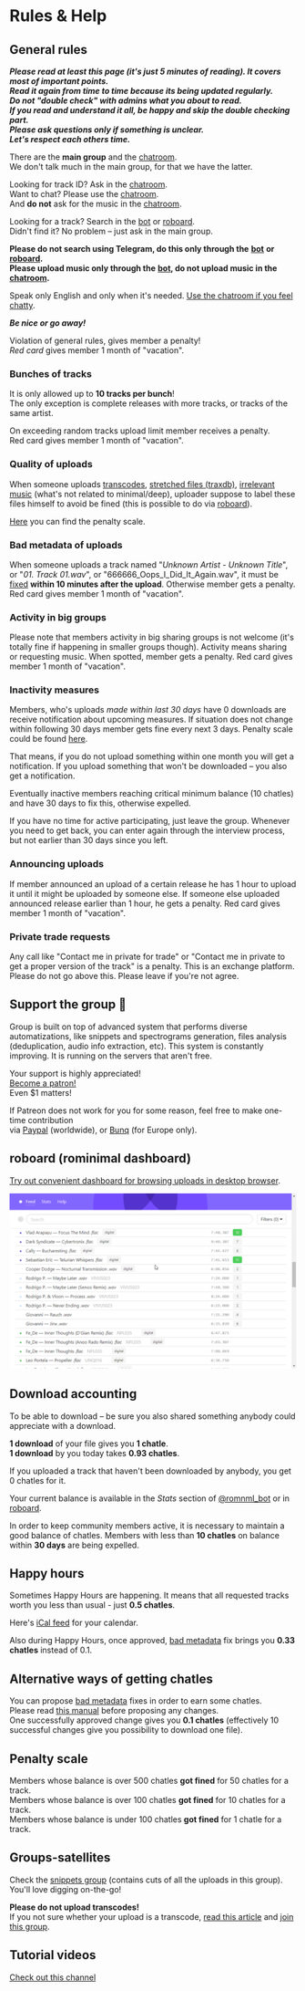# Rules & Help

## General rules

_**Please read at least this page \(it's just 5 minutes of reading\). It covers most of important points.  
Read it again from time to time because its being updated regularly.  
Do not "double check" with admins what you about to read.  
If you read and understand it all, be happy and skip the double checking part.  
Please ask questions only if something is unclear.  
Let's respect each others time.**_

There are the **main group** and the [chatroom](https://t.me/romnml).  
We don't talk much in the main group, for that we have the latter.

Looking for track ID? Ask in the [chatroom](https://t.me/romnml).  
Want to chat? Please use the [chatroom](https://t.me/romnml).  
And **do not** ask for the music in the [chatroom](https://t.me/romnml).

Looking for a track? Search in the [bot](https://t.me/romnml_bot) or [roboard](https://roboard.rv7.ru/).  
Didn't find it? No problem – just ask in the main group.

**Please do not search using Telegram, do this only through the** [**bot**](https://t.me/romnml_bot) **or** [**roboard**](https://roboard.rv7.ru/)**.  
Please upload music only through the** [**bot**](https://t.me/romnml_bot)**, do not upload music in the** [**chatroom**](https://t.me/romnml)**.**

Speak only English and only when it's needed. [Use the chatroom if you feel chatty](https://t.me/romnml).

_**Be nice or go away!**_

Violation of general rules, gives member a penalty!  
_Red card_ gives member 1 month of "vacation".

### Bunches of tracks

It is only allowed up to **10 tracks per bunch**!  
The only exception is complete releases with more tracks, or tracks of the same artist.

On exceeding random tracks upload limit member receives a penalty.  
Red card gives member 1 month of "vacation".

### Quality of uploads

When someone uploads [transcodes](audio-stuff/transcodes-and-spectral-analysis/#transcodes), [stretched files \(traxdb\)](group-stuff/how-to-fill-in-upload-with-correct-meta-data/labeling-uploads.md#stretched), [irrelevant music](https://romnml.rv7.ru/?irrelevant=true) \(what's not related to minimal/deep\), uploader suppose to label these files himself to avoid be fined \(this is possible to do via [roboard](https://roboard.rv7.ru/)\).

[Here](./#penalty-scale) you can find the penalty scale. 

### Bad metadata of uploads

When someone uploads a track named "_Unknown Artist - Unknown Title_", or "_01. Track 01.wav_", or "666666\_Oops\_I\_Did\_It\_Again.wav", it must be [fixed](group-stuff/how-to-fill-in-upload-with-correct-meta-data/) **within 10 minutes after the upload**. Otherwise member gets a penalty. Red card gives member 1 month of "vacation".

### Activity in big groups

Please note that members activity in big sharing groups is not welcome \(it's totally fine if happening in smaller groups though\). Activity means sharing or requesting music. When spotted, member gets a penalty. Red card gives member 1 month of "vacation".

### Inactivity measures

Members, who's uploads _made within last 30 days_ have 0 downloads are receive notification about upcoming measures. If situation does not change within following 30 days member gets fine every next 3 days. Penalty scale could be found [here](./#penalty-scale).

That means, if you do not upload something within one month you will get a notification. If you upload something that won't be downloaded – you also get a notification.

Eventually inactive members reaching critical minimum balance \(10 chatles\) and have 30 days to fix this, otherwise expelled.

If you have no time for active participating, just leave the group. Whenever you need to get back, you can enter again through the interview process, but not earlier than 30 days since you left.

### Announcing uploads

If member announced an upload of a certain release he has 1 hour to upload it until it might be uploaded by someone else. If someone else uploaded announced release earlier than 1 hour, he gets a penalty. Red card gives member 1 month of "vacation".

### Private trade requests

Any call like "Contact me in private for trade" or "Contact me in private to get a proper version of the track" is a penalty. This is an exchange platform. Please do not go above this. Please leave if you're not agree.

## Support the group 🙏

Group is built on top of advanced system that performs diverse automatizations, like snippets and spectrograms generation, files analysis \(deduplication, audio info extraction, etc\). This system is constantly improving. It is running on the servers that aren't free.

Your support is highly appreciated!  
[Become a patron!](https://patreon.com/rominimal)  
Even $1 matters!

If Patreon does not work for you for some reason, feel free to make one-time contribution  
via [Paypal](https://paypal.me/uoziod/5) \(worldwide\), or [Bunq](https://bunq.me/uoziod/5) \(for Europe only\).

## roboard \(rominimal dashboard\)

[Try out convenient dashboard for browsing uploads in desktop browser](https://roboard.rv7.ru/).

![](.gitbook/assets/ajaahgl1dp.gif)

## Download accounting

To be able to download – be sure you also shared something anybody could appreciate with a download.

**1 download** of your file gives you **1 chatle**.  
**1 download** by you today takes **0.93 chatles**.

If you uploaded a track that haven't been downloaded by anybody, you get 0 chatles for it.

Your current balance is available in the _Stats_ section of [@romnml\_bot](https://t.me/romnml_bot) or in [roboard](https://romnml.rv7.ru/).

In order to keep community members active, it is necessary to maintain a good balance of chatles. Members with less than **10 chatles** on balance within **30 days** are being expelled.

## Happy hours

Sometimes Happy Hours are happening. It means that all requested tracks worth you less than usual - just **0.5 chatles**.

Here's [iCal feed](webcal://p59-caldav.icloud.com/published/2/MTA1NzA4MzE5MDEwNTcwOByVOK82283DPQeKNpGhMsQIiuLqDnJJlYucWHqDNYR2SA9CDfXeiUPi2MjJFKpvNQ97x-ZsyCe18yafEawXG9o) for your calendar.

Also during Happy Hours, once approved, [bad metadata](https://romnml.rv7.ru/?badTagged=true) fix brings you **0.33 chatles** instead of 0.1.

## Alternative ways of getting chatles

You can propose [bad metadata](https://roboard.rv7.ru/?needsFix=true) fixes in order to earn some chatles.  
Please read [this manual](group-stuff/how-to-fill-in-upload-with-correct-meta-data/) before proposing any changes.  
One successfully approved change gives you **0.1 chatles** \(effectively 10 successful changes give you possibility to download one file\).

## Penalty scale

Members whose balance is over 500 chatles **got fined** for 50 chatles for a track.  
Members whose balance is over 100 chatles **got fined** for 10 chatles for a track.  
Members whose balance is under 100 chatles **got fined** for 1 chatle for a track.

## Groups-satellites

Check the [snippets group](https://t.me/joinchat/RiSihDxUpKhFEWnx) \(contains cuts of all the uploads in this group\).  
You'll love digging on-the-go!

**Please do not upload transcodes!**  
If you not sure whether your upload is a transcode, [read this article](audio-stuff/transcodes-and-spectral-analysis/) and [join this group](https://t.me/joinchat/ATDwrFDxDvSammrC82ihrg).

## Tutorial videos

[Check out this channel](https://t.me/joinchat/AAAAAFdd1a1IiM9jHyWDsw)

